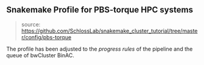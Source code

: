 ## Snakemake Profile for PBS-torque HPC systems
> source: https://github.com/SchlossLab/snakemake_cluster_tutorial/tree/master/config/pbs-torque

The profile has been adjusted to the _progress rules_ of the pipeline and the queue of bwCluster BinAC.

